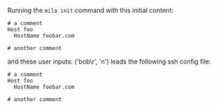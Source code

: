 Running the `mila init` command with this initial content:

```
# a comment
Host foo
  HostName foobar.com

# another comment

```

and these user inputs: ('bob\r', 'n')
leads the following ssh config file:

```
# a comment
Host foo
  HostName foobar.com

# another comment

```

